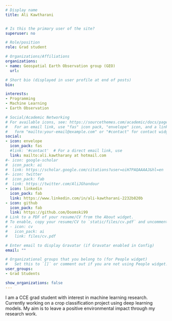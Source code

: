 ```yaml
---
# Display name
title: Ali Kawtharani


# Is this the primary user of the site?
superuser: no

# Role/position
role: Grad student

# Organizations/Affiliations
organizations:
- name: Geospatial Earth Observation group (GEO)
  url:

# Short bio (displayed in user profile at end of posts)
bio:

interests:
- Programming
- Machine Learning
- Earth Observation

# Social/Academic Networking
# For available icons, see: https://sourcethemes.com/academic/docs/page-builder/#icons
#   For an email link, use "fas" icon pack, "envelope" icon, and a link in the
#   form "mailto:your-email@example.com" or "#contact" for contact widget.
social:
- icon: envelope
  icon_pack: fas
  #link: '#contact'  # For a direct email link, use
  link: mailto:ali.kawtharany at hotmail.com
#- icon: google-scholar
#  icon_pack: ai
#  link: https://scholar.google.com/citations?user=oiH7PAQAAAAJ&hl=en
#- icon: twitter
#  icon_pack: fab
#  link: https://twitter.com/AliJGhandour
- icon: linkedin
  icon_pack: fab
  link: https://www.linkedin.com/in/ali-kawtharani-2232b820b
- icon: github
  icon_pack: fab
  link: https://github.com/Doomski99
# Link to a PDF of your resume/CV from the About widget.
# To enable, copy your resume/CV to `static/files/cv.pdf` and uncomment the lines below.
# - icon: cv
#   icon_pack: ai
#   link: files/cv.pdf

# Enter email to display Gravatar (if Gravatar enabled in Config)
email: ""

# Organizational groups that you belong to (for People widget)
#   Set this to `[]` or comment out if you are not using People widget.
user_groups:
- Grad Students

show_organizations: false
---
```

I am a CCE grad student with interest in machine learning research. Currently working on a crop classification project using deep learning models. My aim is to leave a positive environmental impact through my research work.